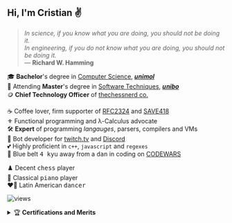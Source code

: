 
## Hi, I'm Cristian ✌️

> *In science, if you know what you are doing, you should not be doing it.*\
> *In engineering, if you do not know what you are doing, you should not be doing it.*\
> — **Richard W. Hamming**

🎓 **Bachelor**'s degree in [Computer Science](https://www2.dipbioter.unimol.it/informatica/), [𝒖𝒏𝒊𝒎𝒐𝒍](https://www2.unimol.it)\
🌱 Attending **Master**'s degree in [Software Techniques](https://corsi.unibo.it/2cycle/ComputerScience), [𝒖𝒏𝒊𝒃𝒐](https://www.unibo.it)\
🪙 **Chief Technology Officer** of [thechessnerd co.](https://www.thechessnerd.com)

☕️ Coffee lover, firm supporter of [RFC2324](https://www.rfc-editor.org/rfc/rfc2324) and [SAVE418](https://save418.com/)\
⚜️ Functional programming and λ-Calculus advocate\
🛠️ **Expert** of programming *langauges*, parsers, compilers and VMs\
🤖 Bot developer for <ins>[twitch.tv](https://twitch.tv)</ins> and [Discord](https://discord.com)\
💕 Highly proficient in `c++`, `javascript` and `regexes`\
🔹 Blue belt <kbd>4 kyu</kbd> away from a <kbd>dan</kbd> in coding on [CODEWARS](https://codewars.com)

♟️ Decent <kbd>chess</kbd> player\
🎹 Classical <kbd>piano</kbd> player\
❤️‍🔥 Latin American <kbd>dancer</kbd>

![views](https://komarev.com/ghpvc/?username=cristian-a&label=PROFILE+VIEWS&color=blueviolet&style=flat)

<details>
<summary>🏆 <b>Certifications and Merits</b></summary><br>
<code>2022</code> → 🎓 <b>Bachelor</b>'s degree in <a href="https://www2.dipbioter.unimol.it/informatica/">Computer Science</a>, <a href="https://www2.unimol.it">University of Molise</a>: <code>101/110</code><br>
<code>2022</code> → 🎗️ Pledged to the <b>Turing Oath</b> for AI Etiquette<br>
<code>2022</code> → 🥘 <code>43<sup>th</sup></code> best <b>Italian Programmer</b> on <a href="https://www.codechef.com/users/radix_sort">CodeChef</a><br>
<code>2021</code> → 🪙 <b>Chief Technology Officer</b> of <a href="https://www.thechessnerd.com">thechessnerd co.</a><br>
<code>2021</code> → 🧬 <b>Bioinformatics Contest</b>, Bioinformatics Institute, <a href="https://stepik.org/">Stepik</a><br>
<code>2021</code> → 🗄️ <b>HackerRank</b> <a href="https://www.hackerrank.com/certificates/7761b34ed6f8">Structured Query Language</a> Certification <br>
<code>2021</code> → 💊 <b>HackerRank</b> <a href="https://www.hackerrank.com/certificates/3d8ccbb52fb7">JavaScript</a> Certification<br>
<code>2021</code> → 🦋 <b>HackerRank</b> <a href="https://www.hackerrank.com/certificates/fc9444de4903">Cascading Style Sheet</a> Certification<br>
<code>2020</code> → 🧩 <b>HackerRank</b> <a href="https://www.hackerrank.com/certificates/1cac5e589050">Problem Solving</a> Certification<br>
<code>2017</code> → ⚙️ Graduated <b>Technical Institute</b> <a href="https://www.itiscassino.edu.it">E. Majorana</a>, CS Department: <code>95/100</code><br>
<code>2016</code> → 🇬🇧 <b>Cambridge English PET</b> Level 1, Pass with Distinction: <code>163/170</code> <b>B2</b>
</details>
